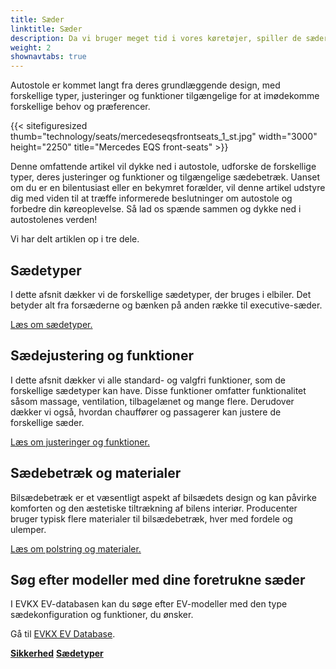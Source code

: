 ```yaml
---
title: Sæder
linktitle: Sæder
description: Da vi bruger meget tid i vores køretøjer, spiller de sæder, vi sidder i, en afgørende rolle for at give komfort, støtte og sikkerhed under vores rejser.
weight: 2
shownavtabs: true
---
```

<!-- markdownlint-disable MD033 -->
Autostole er kommet langt fra deres grundlæggende design, med forskellige typer, justeringer og funktioner tilgængelige for at imødekomme forskellige behov og præferencer.

{{< sitefiguresized thumb="technology/seats/mercedeseqsfrontseats_1_st.jpg" width="3000" height="2250" title="Mercedes EQS front-seats" >}}

Denne omfattende artikel vil dykke ned i autostole, udforske de forskellige typer, deres justeringer og funktioner og tilgængelige sædebetræk. Uanset om du er en bilentusiast eller en bekymret forælder, vil denne artikel udstyre dig med viden til at træffe informerede beslutninger om autostole og forbedre din køreoplevelse. Så lad os spænde sammen og dykke ned i autostolenes verden!

Vi har delt artiklen op i tre dele.

## Sædetyper

I dette afsnit dækker vi de forskellige sædetyper, der bruges i elbiler. Det betyder alt fra forsæderne og bænken på anden række til executive-sæder.

[Læs om sædetyper.](typer/)

## Sædejustering og funktioner

I dette afsnit dækker vi alle standard- og valgfri funktioner, som de forskellige sædetyper kan have. Disse funktioner omfatter funktionalitet såsom massage, ventilation, tilbagelænet og mange flere. Derudover dækker vi også, hvordan chauffører og passagerer kan justere de forskellige sæder.

[Læs om justeringer og funktioner.](justering/)

## Sædebetræk og materialer

Bilsædebetræk er et væsentligt aspekt af bilsædets design og kan påvirke komforten og den æstetiske tiltrækning af bilens interiør. Producenter bruger typisk flere materialer til bilsædebetræk, hver med fordele og ulemper.

[Læs om polstring og materialer.](materialer/)

## Søg efter modeller med dine foretrukne sæder

I EVKX EV-databasen kan du søge efter EV-modeller med den type sædekonfiguration og funktioner, du ønsker.

Gå til [EVKX EV Database](../../evsearch/).

<div class="mt-3 mb-3">
    <a href="../safety/" class="text-decoration-none text-black"><strong><i class="bi-arrow-left"></i> Sikkerhed</strong></a>
    <a href="types/" class="text-decoration-none text-black float-end"><strong>Sædetyper<i class="bi-arrow-right"></i></strong></a>
</div>
